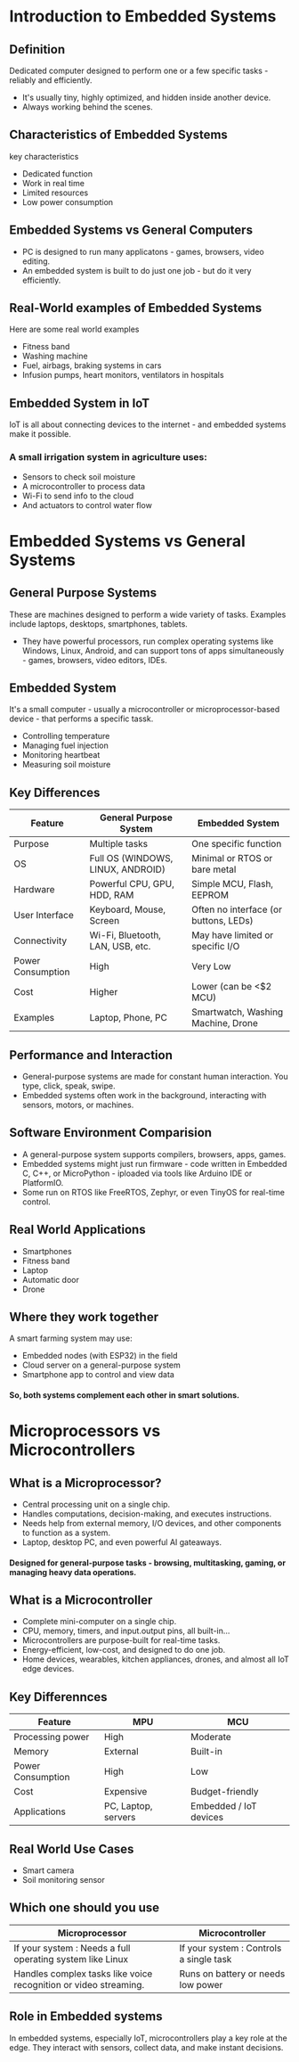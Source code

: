 # Introduction to Embedded Systems
## Definition 
Dedicated computer designed to perform one or a few specific tasks - reliably and efficiently.
- It's usually tiny, highly optimized, and hidden inside another device.
- Always working behind the scenes.
## Characteristics of Embedded Systems 
key characteristics
- Dedicated function
- Work in real time
- Limited resources
- Low power consumption
## Embedded Systems vs General Computers
- PC is designed to run many applicatons - games, browsers, video editing.
- An embedded system is built to do just one job - but do it very efficiently.
## Real-World examples of Embedded Systems
Here are some real world examples
- Fitness band
- Washing machine
- Fuel, airbags, braking systems in cars
- Infusion pumps, heart monitors, ventilators in hospitals
## Embedded System in IoT
IoT is all about connecting devices to the internet - and embedded systems make it possible.
### A small irrigation system in agriculture uses:
- Sensors to check soil moisture
- A microcontroller to process data
- Wi-Fi to send info to the cloud
- And actuators to control water flow
# Embedded Systems vs General Systems
## General Purpose Systems
These are machines designed to perform a wide variety of tasks. Examples include laptops, desktops, smartphones, tablets.
- They have powerful processors, run complex operating systems like Windows, Linux, Android, and can support tons of apps simultaneously - games, browsers, video editors, IDEs.
## Embedded System 
It's a small computer - usually a microcontroller or microprocessor-based device - that performs a specific tassk.
- Controlling temperature
- Managing fuel injection
- Monitoring heartbeat
- Measuring soil moisture
## Key Differences
| Feature           | General Purpose System            | Embedded System                       |
| ----------------- | --------------------------------- | ------------------------------------- |
| Purpose           | Multiple tasks                    | One specific function                 |
| OS                | Full OS (WINDOWS, LINUX, ANDROID) | Minimal or RTOS or bare metal         |
| Hardware          | Powerful CPU, GPU, HDD, RAM       | Simple MCU, Flash, EEPROM             |
| User Interface    | Keyboard, Mouse, Screen           | Often no interface (or buttons, LEDs) |
| Connectivity      | Wi-Fi, Bluetooth, LAN, USB, etc.  | May have limited or specific I/O      |
| Power Consumption | High                              | Very Low                              |
| Cost              | Higher                            | Lower (can be <$2 MCU)                |
| Examples          | Laptop, Phone, PC                 | Smartwatch, Washing Machine, Drone    |
## Performance and Interaction
- General-purpose systems are made for constant human interaction. You type, click, speak, swipe.
- Embedded systems often work in the background, interacting with sensors, motors, or machines.
## Software Environment Comparision
- A general-purpose system supports compilers, browsers, apps, games.
- Embedded systems might just run firmware - code written in Embedded C, C++, or MicroPython - iploaded via tools like Arduino IDE or PlatformIO.
- Some run on RTOS like FreeRTOS, Zephyr, or even TinyOS for real-time control.
## Real World Applications
- Smartphones
- Fitness band
- Laptop
- Automatic door
- Drone
## Where they work together
A  smart farming system may use:
- Embedded nodes (with ESP32) in the field
- Cloud server on a general-purpose system
- Smartphone app to control and view data
#### So, both systems complement each other in smart solutions.
# Microprocessors vs Microcontrollers
## What is a Microprocessor?
- Central processing unit on a single chip.
- Handles computations, decision-making, and executes instructions.
- Needs help from external memory, I/O devices, and other components to function as a system.
- Laptop, desktop PC, and even powerful AI gateaways.
#### Designed for general-purpose tasks - browsing, multitasking, gaming, or managing heavy data operations.
## What is a Microcontroller
- Complete mini-computer on a single chip.
- CPU, memory, timers, and input.output pins, all built-in...
- Microcontrollers are purpose-built for real-time tasks.
- Energy-efficient, low-cost, and designed to do one job.
- Home devices, wearables, kitchen appliances, drones, and almost all IoT edge devices.
## Key Differennces
| Feature           | MPU                 | MCU                    |
| ----------------- | ------------------- | ---------------------- |
| Processing power  | High                | Moderate               |
| Memory            | External            | Built-in               |
| Power Consumption | High                | Low                    |
| Cost              | Expensive           | Budget-friendly        |
| Applications      | PC, Laptop, servers | Embedded / IoT devices |
## Real World Use Cases
- Smart camera
- Soil monitoring sensor
## Which one should you use
| Microprocessor                                                   | Microcontroller                         |
| ---------------------------------------------------------------- | --------------------------------------- |
| If your system :  Needs a full operating system like Linux      | If your system : Controls a single task |
| Handles complex tasks like voice recognition or video streaming. | Runs on battery or needs low power   |
## Role in Embedded  systems
In embedded systems, especially IoT, microcontrollers play a key role at the edge. They interact with sensors, collect data, and make instant decisions.
